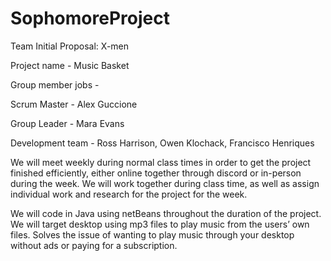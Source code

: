 # SophomoreProject
Team Initial Proposal: X-men

Project name - Music Basket

Group member jobs - 

  Scrum Master - Alex Guccione

  Group Leader - Mara Evans

  Development team - Ross Harrison, Owen Klochack, Francisco Henriques

We will meet weekly during normal class times in order to get the project finished efficiently, either online together through discord or in-person during the week. We will work together during class time, as well as assign individual work and research for the project for the week. 

We will code in Java using netBeans throughout the duration of the project. We will target desktop using mp3 files to play music from the users’ own files. 
Solves the issue of wanting to play music through your desktop without ads or paying for a subscription.
